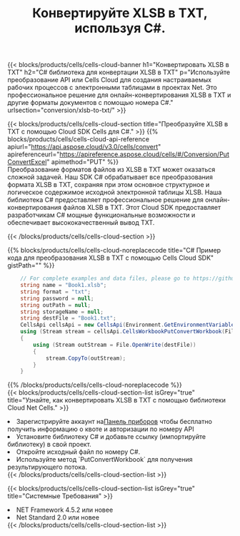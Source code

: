 ﻿---
title:  Конвертируйте XLSB в TXT, используя C#.
description:  Использование Cloud SDK Aspose.Cells для C# для преобразования файла формата XLSB в файл формата TXT.
kwords: Excel, Convert XLSB to TXT, REST, C#
howto: How to convert XLSB to TXT using Aspose.Cells Cloud C# library.
---
{{< blocks/products/cells/cells-cloud-banner h1="Конвертировать XLSB в TXT" h2="C# библиотека для конвертации XLSB в TXT" p="Используйте преобразование API или Cells Cloud для создания настраиваемых рабочих процессов с электронными таблицами в проектах Net. Это профессиональное решение для онлайн-конвертирования XLSB в TXT и другие форматы документов с помощью номера C#." urlsection="conversion/xlsb-to-txt/" >}}

{{< blocks/products/cells/cells-cloud-section title="Преобразуйте XLSB в TXT с помощью Cloud SDK Cells для C#." >}}
{{% blocks/products/cells/cells-cloud-api-reference apiurl="https://api.aspose.cloud/v3.0/cells/convert" apireferenceurl="https://apireference.aspose.cloud/cells/#/Conversion/PutConvertExcel" apimethod="PUT" %}}
<br/>
Преобразование форматов файлов из XLSB в TXT может оказаться сложной задачей. Наш SDK C# обрабатывает все преобразования формата XLSB в TXT, сохраняя при этом основное структурное и логическое содержимое исходной электронной таблицы XLSB. Наша библиотека C# предоставляет профессиональное решение для онлайн-конвертирования файлов XLSB в TXT. Этот Cloud SDK предоставляет разработчикам C# мощные функциональные возможности и обеспечивает высококачественный вывод TXT.

{{< /blocks/products/cells/cells-cloud-section >}}

{{% blocks/products/cells/cells-cloud-noreplacecode title="C# Пример кода для преобразования XLSB в TXT с помощью Cells Cloud SDK" gistPath="" %}}
 
```cs
    // For complete examples and data files, please go to https://github.com/aspose-cells-cloud/aspose-cells-cloud-dotnet/
    string name = "Book1.xlsb";
    string format = "txt";
    string password = null;
    string outPath = null;
    string storageName = null;
    string destFile = "Book1.txt";
    CellsApi cellsApi = new CellsApi(Environment.GetEnvironmentVariable("ProductClientId"), Environment.GetEnvironmentVariable("ProductClientSecret"));
    using (Stream stream = cellsApi.CellsWorkbookPutConvertWorkbook(File.OpenRead(name), format, password, outPath, storageName))
    {
        using (Stream outStream = File.OpenWrite(destFile))
        {
            stream.CopyTo(outStream);
        }
    }
```
 
{{% /blocks/products/cells/cells-cloud-noreplacecode %}}
<br/>
{{< blocks/products/cells/cells-cloud-section-list isGrey="true" title="Узнайте, как конвертировать XLSB в TXT с помощью библиотеки Cloud Net Cells." >}}
<li> Зарегистрируйте аккаунт на<a href="https://dashboard.aspose.cloud/">Панель приборов</a> чтобы бесплатно получить информацию о квоте и авторизации по номеру API</li>
<li>Установите библиотеку C# и добавьте ссылку (импортируйте библиотеку) в свой проект.</li>
<li>Откройте исходный файл по номеру C#.</li>
<li>Используйте метод `PutConvertWorkbook` для получения результирующего потока.</li>
{{< /blocks/products/cells/cells-cloud-section-list >}}

{{< blocks/products/cells/cells-cloud-section-list isGrey="true" title="Системные Требования" >}}
<li>NET Framework 4.5.2 или новее</li>
<li>Net Standard 2.0 или новее</li>
{{< /blocks/products/cells/cells-cloud-section-list >}}
